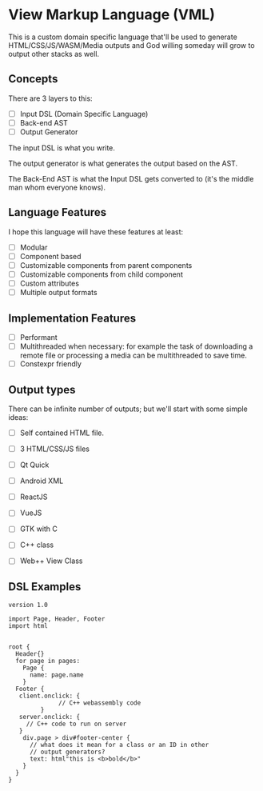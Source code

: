 # View Markup Language (VML)
This is a custom domain specific language that'll be used
to generate HTML/CSS/JS/WASM/Media outputs and God willing
someday will grow to output other stacks as well.

## Concepts
There are 3 layers to this:

- [ ] Input DSL (Domain Specific Language)
- [ ] Back-end AST
- [ ] Output Generator

The input DSL is what you write.

The output generator is what generates the output based on the AST.

The Back-End AST is what the Input DSL gets converted to (it's the middle man whom everyone knows).


## Language Features
I hope this language will have these features at least:

- [ ] Modular
- [ ] Component based
- [ ] Customizable components from parent components
- [ ] Customizable components from child component
- [ ] Custom attributes
- [ ] Multiple output formats

## Implementation Features

- [ ] Performant
- [ ] Multithreaded when necessary: for example the task of downloading a remote file or processing a media can be multithreaded to save time.
- [ ] Constexpr friendly

## Output types
There can be infinite number of outputs; but we'll start
with some simple ideas:

- [ ] Self contained HTML file.
- [ ] 3 HTML/CSS/JS files
- [ ] Qt Quick
- [ ] Android XML
- [ ] ReactJS
- [ ] VueJS
- [ ] GTK with C
- [ ] C++ class
- [ ] Web++ View Class


## DSL Examples
````
version 1.0

import Page, Header, Footer
import html


root {
  Header{}
  for page in pages:
    Page {
      name: page.name
    }
  Footer {
   client.onclick: {
              // C++ webassembly code
         }
   server.onclick: {
     // C++ code to run on server
   }
    div.page > div#footer-center {
      // what does it mean for a class or an ID in other
      // output generators?
      text: html"this is <b>bold</b>"
    }
  }
}
````

